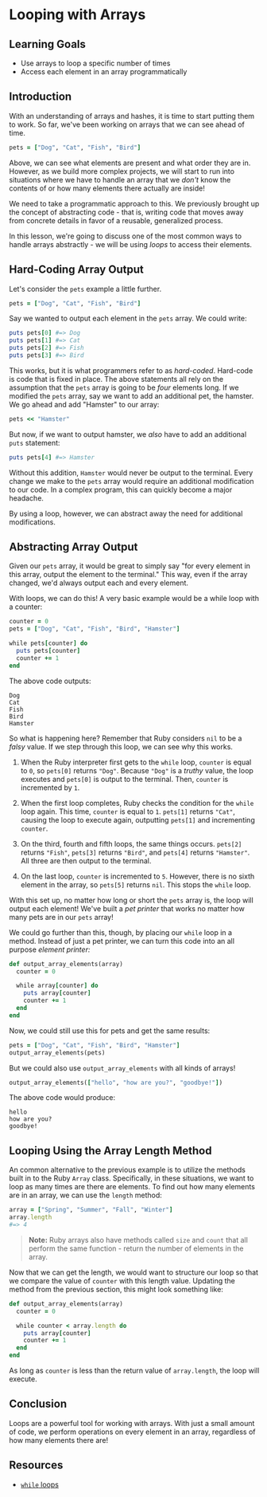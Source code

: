 # Looping with Arrays

## Learning Goals

- Use arrays to loop a specific number of times
- Access each element in an array programmatically

## Introduction

With an understanding of arrays and hashes, it is time to start putting them
to work. So far, we've been working on arrays that we can see ahead of time.

```ruby
pets = ["Dog", "Cat", "Fish", "Bird"]
```

Above, we can see what elements are present and what order they are in. However,
as we build more complex projects, we will start to run into situations where
we have to handle an array that we _don't_ know the contents of or how many
elements there actually are inside!

We need to take a programmatic approach to this. We previously brought up the
concept of abstracting code - that is, writing code that moves away from
concrete details in favor of a reusable, generalized process.

In this lesson, we're going to discuss one of the most common ways to handle
arrays abstractly - we will be using _loops_ to access their elements.

## Hard-Coding Array Output

Let's consider the `pets` example a little further.

```ruby
pets = ["Dog", "Cat", "Fish", "Bird"]
```

Say we wanted to output each element in the `pets` array. We could write:

```ruby
puts pets[0] #=> Dog
puts pets[1] #=> Cat
puts pets[2] #=> Fish
puts pets[3] #=> Bird
```

This works, but it is what programmers refer to as _hard-coded_. Hard-code is
code that is fixed in place. The above statements all rely on the assumption
that the `pets` array is going to be _four_ elements long. If we modified the
`pets` array, say we want to add an additional pet, the hamster. We go ahead and
add "Hamster" to our array:

```ruby
pets << "Hamster"
```

But now, if we want to output hamster, we _also_ have to add an additional `puts`
statement:

```ruby
puts pets[4] #=> Hamster
```

Without this addition, `Hamster` would never be output to the terminal. Every
change we make to the `pets` array would require an additional modification to
our code. In a complex program, this can quickly become a major headache.

By using a loop, however, we can abstract away the need for additional
modifications.

## Abstracting Array Output

Given our `pets` array, it would be great to simply say "for every element in
this array, output the element to the terminal." This way, even if the array
changed, we'd always output each and every element.

With loops, we can do this! A very basic example would be a while loop with a
counter:

```ruby
counter = 0
pets = ["Dog", "Cat", "Fish", "Bird", "Hamster"]

while pets[counter] do
  puts pets[counter]
  counter += 1
end
```

The above code outputs:

```text
Dog
Cat
Fish
Bird
Hamster
```

So what is happening here? Remember that Ruby considers `nil` to be a _falsy_
value. If we step through this loop, we can see why this works.

1. When the Ruby interpreter first gets to the `while` loop, `counter` is equal
to `0`, so `pets[0]` returns `"Dog"`. Because `"Dog"` is a _truthy_ value, the
loop executes and `pets[0]` is output to the terminal. Then, `counter` is
incremented by `1`.

2. When the first loop completes, Ruby checks the condition for the `while` loop
again. This time, `counter` is equal to `1`. `pets[1]` returns `"Cat"`, causing
the loop to execute again, outputting `pets[1]` and incrementing `counter`.

3. On the third, fourth and fifth loops, the same things occurs. `pets[2]`
returns `"Fish"`, `pets[3]` returns `"Bird"`, and `pets[4]` returns `"Hamster"`.
All three are then output to the terminal.

4. On the last loop, `counter` is incremented to `5`. However, there is no sixth
element in the array, so `pets[5]` returns `nil`. This stops the `while` loop.

With this set up, no matter how long or short the `pets` array is, the loop will
output each element! We've built a _pet printer_ that works no matter how many
pets are in our `pets` array!

We could go further than this, though, by placing our `while` loop in a method.
Instead of just a pet printer, we can turn this code into an all purpose
_element printer:_

```ruby
def output_array_elements(array)
  counter = 0

  while array[counter] do
    puts array[counter]
    counter += 1
  end
end
```

Now, we could still use this for pets and get the same results:

```ruby
pets = ["Dog", "Cat", "Fish", "Bird", "Hamster"]
output_array_elements(pets)
```

But we could also use `output_array_elements` with all kinds of arrays!

```ruby
output_array_elements(["hello", "how are you?", "goodbye!"])
```

The above code would produce:

```text
hello
how are you?
goodbye!
```

## Looping Using the Array Length Method

An common alternative to the previous example is to utilize the methods built in
to the Ruby `Array` class. Specifically, in these situations, we want to loop
as many times are there are elements. To find out how many elements are in an
array, we can use the `length` method:

```ruby
array = ["Spring", "Summer", "Fall", "Winter"]
array.length
#=> 4
```

> **Note:** Ruby arrays also have methods called `size` and `count` that all
perform the same function - return the number of elements in the array.

Now that we can get the length, we would want to structure our loop so that
we compare the value of `counter` with this length value. Updating the method
from the previous section, this might look something like:

```ruby
def output_array_elements(array)
  counter = 0

  while counter < array.length do
    puts array[counter]
    counter += 1
  end
end
```

As long as `counter` is less than the return value of `array.length`, the loop
will execute.

## Conclusion

Loops are a powerful tool for working with arrays. With just a small amount of
code, we perform operations on every element in an array, regardless of how
many elements there are!

## Resources

- [`while` loops][while]

[while]: https://ruby-doc.org/core-2.5.0/doc/syntax/control_expressions_rdoc.html#label-while+Loop
